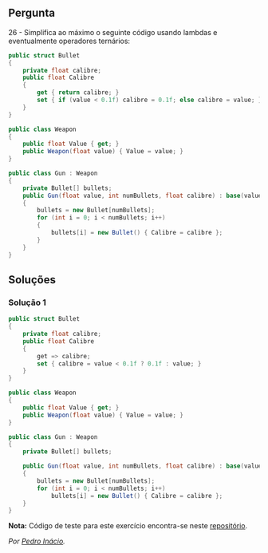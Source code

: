 ## Pergunta

26 - Simplifica ao máximo o seguinte código usando lambdas e eventualmente
operadores ternários:

```cs
public struct Bullet
{
    private float calibre;
    public float Calibre
    {
        get { return calibre; }
        set { if (value < 0.1f) calibre = 0.1f; else calibre = value; }
    }
}
```

```cs
public class Weapon
{
    public float Value { get; }
    public Weapon(float value) { Value = value; }
}
```

```cs
public class Gun : Weapon
{
    private Bullet[] bullets;
    public Gun(float value, int numBullets, float calibre) : base(value)
    {
        bullets = new Bullet[numBullets];
        for (int i = 0; i < numBullets; i++)
        {
            bullets[i] = new Bullet() { Calibre = calibre };
        }
    }
}
```

## Soluções

### Solução 1

```cs
public struct Bullet
{
    private float calibre;
    public float Calibre
    {
        get => calibre;
        set { calibre = value < 0.1f ? 0.1f : value; }
    }
}
```

```cs
public class Weapon
{
    public float Value { get; }
    public Weapon(float value) { Value = value; }
}
```

```cs
public class Gun : Weapon
{
    private Bullet[] bullets;

    public Gun(float value, int numBullets, float calibre) : base(value)
    {
        bullets = new Bullet[numBullets];
        for (int i = 0; i < numBullets; i++)
            bullets[i] = new Bullet() { Calibre = calibre };
    }
}
```

**Nota:** Código de teste para este exercício encontra-se neste
[repositório](https://github.com/PmaiWoW/LP2_Github_Exercises).

*Por [Pedro Inácio](https://github.com/PmaiWoW).*